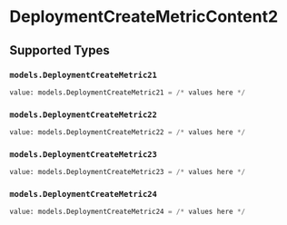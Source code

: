 # DeploymentCreateMetricContent2


## Supported Types

### `models.DeploymentCreateMetric21`

```python
value: models.DeploymentCreateMetric21 = /* values here */
```

### `models.DeploymentCreateMetric22`

```python
value: models.DeploymentCreateMetric22 = /* values here */
```

### `models.DeploymentCreateMetric23`

```python
value: models.DeploymentCreateMetric23 = /* values here */
```

### `models.DeploymentCreateMetric24`

```python
value: models.DeploymentCreateMetric24 = /* values here */
```

